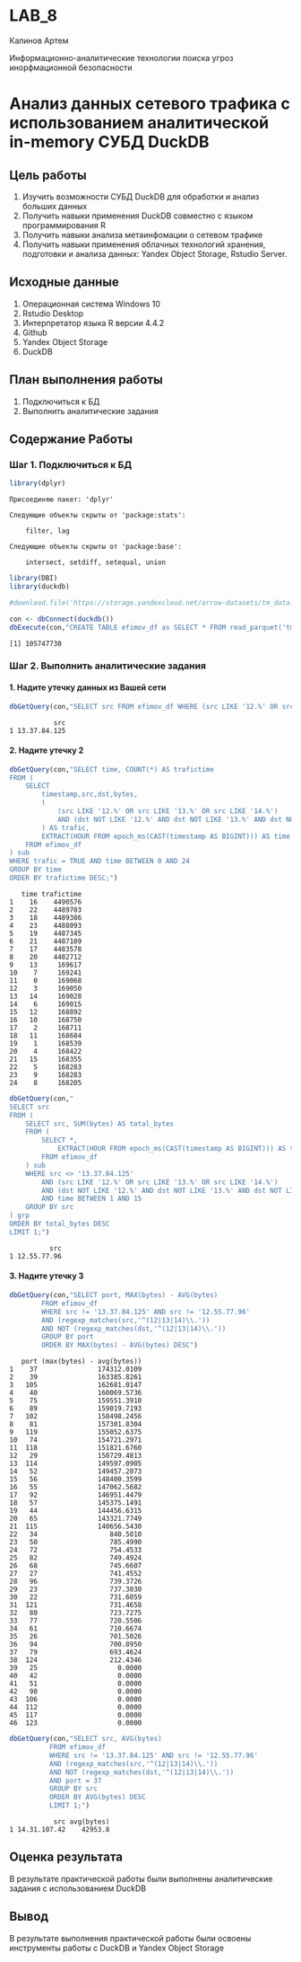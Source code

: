 # LAB_8

Калинов Артем

Информационно-аналитические технологии поиска угроз инорфмационной
безопасности

# Анализ данных сетевого трафика с использованием аналитической in-memory СУБД DuckDB

## Цель работы

1.  Изучить возможности СУБД DuckDB для обработки и анализ больших
    данных
2.  Получить навыки применения DuckDB совместно с языком
    программирования R
3.  Получить навыки анализа метаинфомации о сетевом трафике
4.  Получить навыки применения облачных технологий хранения, подготовки
    и анализа данных: Yandex Object Storage, Rstudio Server.

## Исходные данные

1.  Операционная система Windows 10
2.  Rstudio Desktop
3.  Интерпретатор языка R версии 4.4.2
4.  Github
5.  Yandex Object Storage
6.  DuckDB

## План выполнения работы

1.  Подключиться к БД
2.  Выполнить аналитические задания

## Содержание Работы

### Шаг 1. Подключиться к БД

```r
library(dplyr)
```

    Присоединяю пакет: 'dplyr'

    Следующие объекты скрыты от 'package:stats':

        filter, lag

    Следующие объекты скрыты от 'package:base':

        intersect, setdiff, setequal, union

```r
library(DBI)
library(duckdb)

#download.file('https://storage.yandexcloud.net/arrow-datasets/tm_data.pqt', destfile = "tm_data.pqt")

con <- dbConnect(duckdb())
dbExecute(con,"CREATE TABLE efimov_df as SELECT * FROM read_parquet('tm_data.pqt')")
```

    [1] 105747730

### Шаг 2. Выполнить аналитические задания

#### 1. Надите утечку данных из Вашей сети

```r
dbGetQuery(con,"SELECT src FROM efimov_df WHERE (src LIKE '12.%' OR src LIKE '13.%' OR src LIKE '14.%') AND NOT (dst LIKE '12.%' AND dst LIKE '13.%' AND dst LIKE '14.%') GROUP BY src ORDER by sum(bytes) DESC LIMIT 1")
```

               src
    1 13.37.84.125

#### 2. Надите утечку 2

```r
dbGetQuery(con,"SELECT time, COUNT(*) AS trafictime
FROM (
    SELECT
        timestamp,src,dst,bytes,
        (
            (src LIKE '12.%' OR src LIKE '13.%' OR src LIKE '14.%')
            AND (dst NOT LIKE '12.%' AND dst NOT LIKE '13.%' AND dst NOT LIKE '14.%')
        ) AS trafic,
        EXTRACT(HOUR FROM epoch_ms(CAST(timestamp AS BIGINT))) AS time
    FROM efimov_df
) sub
WHERE trafic = TRUE AND time BETWEEN 0 AND 24
GROUP BY time
ORDER BY trafictime DESC;")
```

       time trafictime
    1    16    4490576
    2    22    4489703
    3    18    4489386
    4    23    4488093
    5    19    4487345
    6    21    4487109
    7    17    4483578
    8    20    4482712
    9    13     169617
    10    7     169241
    11    0     169068
    12    3     169050
    13   14     169028
    14    6     169015
    15   12     168892
    16   10     168750
    17    2     168711
    18   11     168684
    19    1     168539
    20    4     168422
    21   15     168355
    22    5     168283
    23    9     168283
    24    8     168205

```r
dbGetQuery(con,"
SELECT src
FROM (
    SELECT src, SUM(bytes) AS total_bytes
    FROM (
        SELECT *,
            EXTRACT(HOUR FROM epoch_ms(CAST(timestamp AS BIGINT))) AS time
        FROM efimov_df
    ) sub
    WHERE src <> '13.37.84.125'
        AND (src LIKE '12.%' OR src LIKE '13.%' OR src LIKE '14.%')
        AND (dst NOT LIKE '12.%' AND dst NOT LIKE '13.%' AND dst NOT LIKE '14.%')
        AND time BETWEEN 1 AND 15
    GROUP BY src
) grp
ORDER BY total_bytes DESC
LIMIT 1;")
```

              src
    1 12.55.77.96

#### 3. Надите утечку 3

```r
dbGetQuery(con,"SELECT port, MAX(bytes) - AVG(bytes)
        FROM efimov_df
        WHERE src != '13.37.84.125' AND src != '12.55.77.96'
        AND (regexp_matches(src,'^(12|13|14)\\.'))
        AND NOT (regexp_matches(dst,'^(12|13|14)\\.'))
        GROUP BY port
        ORDER BY MAX(bytes) - AVG(bytes) DESC")
```

       port (max(bytes) - avg(bytes))
    1    37               174312.0109
    2    39               163385.8261
    3   105               162681.0147
    4    40               160069.5736
    5    75               159551.3910
    6    89               159019.7193
    7   102               158498.2456
    8    81               157301.8304
    9   119               155052.6375
    10   74               154721.2971
    11  118               151821.6760
    12   29               150729.4813
    13  114               149597.0905
    14   52               149457.2073
    15   56               148400.3599
    16   55               147062.5682
    17   92               146951.4479
    18   57               145375.1491
    19   44               144456.6315
    20   65               143321.7749
    21  115               140656.5430
    22   34                  840.5010
    23   50                  785.4990
    24   72                  754.4533
    25   82                  749.4924
    26   68                  745.6607
    27   27                  741.4552
    28   96                  739.3726
    29   23                  737.3030
    30   22                  731.6059
    31  121                  731.4658
    32   80                  723.7275
    33   77                  720.5506
    34   61                  710.6674
    35   26                  701.5026
    36   94                  700.8950
    37   79                  693.4624
    38  124                  212.4346
    39   25                    0.0000
    40   42                    0.0000
    41   51                    0.0000
    42   90                    0.0000
    43  106                    0.0000
    44  112                    0.0000
    45  117                    0.0000
    46  123                    0.0000

```r
dbGetQuery(con,"SELECT src, AVG(bytes)
          FROM efimov_df
          WHERE src != '13.37.84.125' AND src != '12.55.77.96'
          AND (regexp_matches(src,'^(12|13|14)\\.'))
          AND NOT (regexp_matches(dst,'^(12|13|14)\\.'))
          AND port = 37
          GROUP BY src
          ORDER BY AVG(bytes) DESC
          LIMIT 1;")
```

               src avg(bytes)
    1 14.31.107.42    42953.8

## Оценка результата

В результате практической работы были выполнены аналитические задания с
использованием DuckDB

## Вывод

В результате выполнения практической работы были освоены инструменты
работы с DuckDB и Yandex Object Storage
